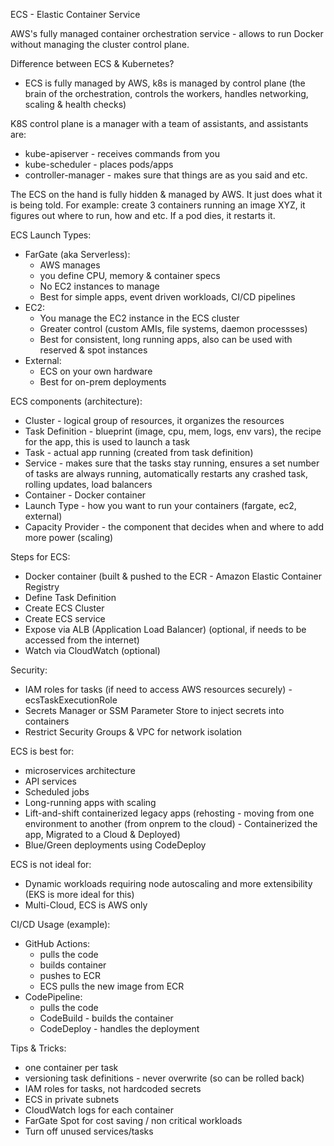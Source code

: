 ECS - Elastic Container Service

AWS's fully managed container orchestration service - allows to run Docker without managing the cluster control plane. 

Difference between ECS & Kubernetes? 
- ECS is fully managed by AWS, k8s is managed by control plane (the brain of the orchestration, controls the workers, handles networking, scaling & health checks)

K8S control plane is a manager with a team of assistants, and assistants are:
- kube-apiserver - receives commands from you
- kube-scheduler - places pods/apps
- controller-manager - makes sure that things are as you said
and etc.

The ECS on the hand is fully hidden & managed by AWS. It just does what it is being told.
For example: create 3 containers running an image XYZ, it figures out where to run, how and etc. If a pod dies, it restarts it. 

ECS Launch Types:
- FarGate (aka Serverless):
  - AWS manages
  - you define CPU, memory & container specs
  - No EC2 instances to manage
  - Best for simple apps, event driven workloads, CI/CD pipelines
- EC2:
  - You manage the EC2 instance in the ECS cluster
  - Greater control (custom AMIs, file systems, daemon processses)
  - Best for consistent, long running apps, also can be used with reserved & spot instances
- External:
  - ECS on your own hardware
  - Best for on-prem deployments
 
ECS components (architecture): 
- Cluster - logical group of resources, it organizes the resources
- Task Definition - blueprint (image, cpu, mem, logs, env vars), the recipe for the app, this is used to launch a task
- Task - actual app running (created from task definition) 
- Service - makes sure that the tasks stay running, ensures a set number of tasks are always running, automatically restarts any crashed task, rolling updates, load balancers
- Container - Docker container 
- Launch Type - how you want to run your containers (fargate, ec2, external)
- Capacity Provider - the component that decides when and where to add more power (scaling)

Steps for ECS:
- Docker container (built & pushed to the ECR - Amazon Elastic Container Registry
- Define Task Definition
- Create ECS Cluster
- Create ECS service
- Expose via ALB (Application Load Balancer) (optional, if needs to be accessed from the internet)
- Watch via CloudWatch (optional)

Security:
- IAM roles for tasks (if need to access AWS resources securely) - ecsTaskExecutionRole
- Secrets Manager or SSM Parameter Store to inject secrets into containers
- Restrict Security Groups & VPC for network isolation

ECS is best for:
- microservices architecture
- API services
- Scheduled jobs
- Long-running apps with scaling
- Lift-and-shift containerized legacy apps (rehosting - moving from one environment to another (from onprem to the cloud) - Containerized the app, Migrated to a Cloud & Deployed)
- Blue/Green deployments using CodeDeploy

ECS is not ideal for:
- Dynamic workloads requiring node autoscaling and more extensibility (EKS is more ideal for this)
- Multi-Cloud, ECS is AWS only

CI/CD Usage (example):
- GitHub Actions:
  - pulls the code
  - builds container
  - pushes to ECR
  - ECS pulls the new image from ECR
- CodePipeline:
  - pulls the code
  - CodeBuild - builds the container
  - CodeDeploy - handles the deployment

Tips & Tricks:
- one container per task
- versioning task definitions - never overwrite (so can be rolled back)
- IAM roles for tasks, not hardcoded secrets
- ECS in private subnets
- CloudWatch logs for each container
- FarGate Spot for cost saving / non critical workloads
- Turn off unused services/tasks














